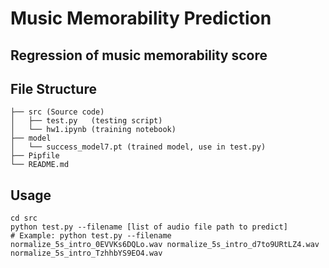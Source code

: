 # Music Memorability Prediction
## Regression of music memorability score
## File Structure
```
├── src (Source code)
│   ├── test.py   (testing script)
│   └── hw1.ipynb (training notebook)
├── model
│   └── success_model7.pt (trained model, use in test.py)
├── Pipfile
└── README.md
```
## Usage
```
cd src
python test.py --filename [list of audio file path to predict]
# Example: python test.py --filename normalize_5s_intro_0EVVKs6DQLo.wav normalize_5s_intro_d7to9URtLZ4.wav normalize_5s_intro_TzhhbYS9EO4.wav
```